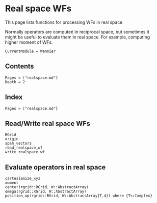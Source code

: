 # Real space WFs

This page lists functions for processing WFs in real space.

Normally operators are computed in reciprocal space, but sometimes it might be useful to
evaluate them in real space. For example, computing higher moment of WFs.

```@meta
CurrentModule = Wannier
```

## Contents

```@contents
Pages = ["realspace.md"]
Depth = 2
```

## Index

```@index
Pages = ["realspace.md"]
```

## Read/Write real space WFs

```@docs
RGrid
origin
span_vectors
read_realspace_wf
write_realspace_wf
```

## Evaluate operators in real space

```@docs
cartesianize_xyz
moment
center(rgrid::RGrid, W::AbstractArray)
omega(rgrid::RGrid, W::AbstractArray)
position_op(rgrid::RGrid, W::AbstractArray{T,4}) where {T<:Complex}
```
